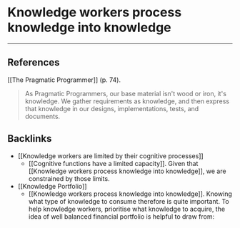 # Knowledge workers process knowledge into knowledge

---
## References
[[The Pragmatic Programmer]] (p. 74).
> As Pragmatic Programmers, our base material isn't wood or iron, it's knowledge. We gather requirements as knowledge, and then express that knowledge in our designs, implementations, tests, and documents.

## Backlinks
* [[Knowledge workers are limited by their cognitive processes]]
	* [[Cognitive functions have a limited capacity]]. Given that [[Knowledge workers process knowledge into knowledge]], we are constrained by those limits.
* [[Knowledge Portfolio]]
	* [[Knowledge workers process knowledge into knowledge]]. Knowing what type of knowledge to consume therefore is quite important. To help knowledge workers, prioritise what knowledge to acquire, the idea of well balanced financial portfolio is helpful to draw from:

<!-- #evergreen -->

<!-- {BearID:A1BBB9CE-27B3-47B0-B38F-C68B801E0BDA-91861-00001233B701C801} -->
